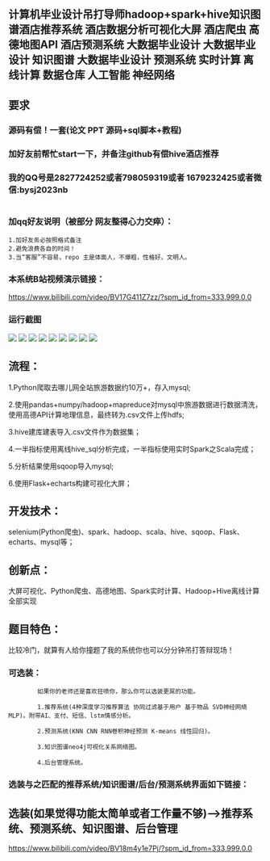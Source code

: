 ## 计算机毕业设计吊打导师hadoop+spark+hive知识图谱酒店推荐系统 酒店数据分析可视化大屏 酒店爬虫 高德地图API 酒店预测系统 大数据毕业设计 大数据毕业设计 知识图谱 大数据毕业设计 预测系统 实时计算 离线计算 数据仓库 人工智能 神经网络

## 要求
### 源码有偿！一套(论文 PPT 源码+sql脚本+教程)

### 
### 加好友前帮忙start一下，并备注github有偿hive酒店推荐
### 我的QQ号是2827724252或者798059319或者 1679232425或者微信:bysj2023nb

# 

### 加qq好友说明（被部分 网友整得心力交瘁）：
    1.加好友务必按照格式备注
    2.避免浪费各自的时间！
    3.当“客服”不容易，repo 主是体面人，不爆粗，性格好，文明人。

### 本系统B站视频演示链接：

https://www.bilibili.com/video/BV17G411Z7zz/?spm_id_from=333.999.0.0

### 运行截图

![](1.png)
![](2.png)
![](3.png)
![](4.png)
![](5.png)
![](6.png)
![](7.png)
![](8.png)
![](9.png)


## 流程：

1.Python爬取去哪儿网全站旅游数据约10万+，存入mysql;

2.使用pandas+numpy/hadoop+mapreduce对mysql中旅游数据进行数据清洗，使用高德API计算地理信息，最终转为.csv文件上传hdfs;

3.hive建库建表导入.csv文件作为数据集；

4.一半指标使用离线hive_sql分析完成，一半指标使用实时Spark之Scala完成；

5.分析结果使用sqoop导入mysql;

6.使用Flask+echarts构建可视化大屏；

## 开发技术：
selenium(Python爬虫)、spark、hadoop、scala、hive、sqoop、Flask、echarts、mysql等；
## 创新点：
大屏可视化、Python爬虫、高德地图、Spark实时计算、Hadoop+Hive离线计算全部实现

## 题目特色：
比较冷门，就算有人给你撞题了我的系统你也可以分分钟吊打答辩现场！


### 可选装：
            如果你的老师还是喜欢狂喷你，那么你可以选装更屌的功能。

            1.推荐系统(4种深度学习推荐算法 协同过滤基于用户 基于物品 SVD神经网络 MLP)。附带AI、支付、短信、lstm情感分析。

            2.预测系统(KNN CNN RNN卷积神经预测 K-means 线性回归)。

            3.知识图谱neo4j可视化关系网络图。

            4.后台管理系统。

### 选装与之匹配的推荐系统/知识图谱/后台/预测系统界面如下链接：
## 选装(如果觉得功能太简单或者工作量不够)-->推荐系统、预测系统、知识图谱、后台管理


https://www.bilibili.com/video/BV18m4y1e7Pj/?spm_id_from=333.999.0.0



































